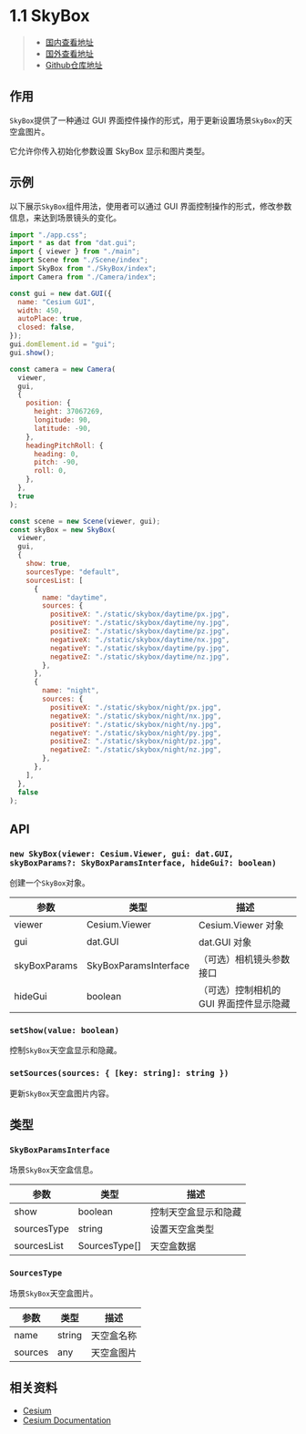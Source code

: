 # 1.1 SkyBox

> - [国内查看地址](https://main--sweet-dasik-754a3a.netlify.app/)
> - [国外查看地址](https://cesium-scene.vercel.app/)
> - [Github仓库地址](https://github.com/WaterSeeding/CesiumScene)

## 作用

`SkyBox`提供了一种通过 GUI 界面控件操作的形式，用于更新设置场景`SkyBox`的天空盒图片。

它允许你传入初始化参数设置 SkyBox 显示和图片类型。

## 示例

以下展示`SkyBox`组件用法，使用者可以通过 GUI 界面控制操作的形式，修改参数信息，来达到场景镜头的变化。

```jsx
import "./app.css";
import * as dat from "dat.gui";
import { viewer } from "./main";
import Scene from "./Scene/index";
import SkyBox from "./SkyBox/index";
import Camera from "./Camera/index";

const gui = new dat.GUI({
  name: "Cesium GUI",
  width: 450,
  autoPlace: true,
  closed: false,
});
gui.domElement.id = "gui";
gui.show();

const camera = new Camera(
  viewer,
  gui,
  {
    position: {
      height: 37067269,
      longitude: 90,
      latitude: -90,
    },
    headingPitchRoll: {
      heading: 0,
      pitch: -90,
      roll: 0,
    },
  },
  true
);

const scene = new Scene(viewer, gui);
const skyBox = new SkyBox(
  viewer,
  gui,
  {
    show: true,
    sourcesType: "default",
    sourcesList: [
      {
        name: "daytime",
        sources: {
          positiveX: "./static/skybox/daytime/px.jpg",
          positiveY: "./static/skybox/daytime/ny.jpg",
          positiveZ: "./static/skybox/daytime/pz.jpg",
          negativeX: "./static/skybox/daytime/nx.jpg",
          negativeY: "./static/skybox/daytime/py.jpg",
          negativeZ: "./static/skybox/daytime/nz.jpg",
        },
      },
      {
        name: "night",
        sources: {
          positiveX: "./static/skybox/night/px.jpg",
          negativeX: "./static/skybox/night/nx.jpg",
          positiveY: "./static/skybox/night/ny.jpg",
          negativeY: "./static/skybox/night/py.jpg",
          positiveZ: "./static/skybox/night/pz.jpg",
          negativeZ: "./static/skybox/night/nz.jpg",
        },
      },
    ],
  },
  false
);
```

## API

### `new SkyBox(viewer: Cesium.Viewer, gui: dat.GUI, skyBoxParams?: SkyBoxParamsInterface, hideGui?: boolean)`

创建一个`SkyBox`对象。

| 参数         | 类型                  | 描述                                    |
| ------------ | --------------------- | --------------------------------------- |
| viewer       | Cesium.Viewer         | Cesium.Viewer 对象                      |
| gui          | dat.GUI               | dat.GUI 对象                            |
| skyBoxParams | SkyBoxParamsInterface | （可选）相机镜头参数接口                |
| hideGui      | boolean               | （可选）控制相机的 GUI 界面控件显示隐藏 |

### `setShow(value: boolean)`

控制`SkyBox`天空盒显示和隐藏。

### `setSources(sources: { [key: string]: string })`

更新`SkyBox`天空盒图片内容。

## 类型

### `SkyBoxParamsInterface`

场景`SkyBox`天空盒信息。

| 参数        | 类型          | 描述                 |
| ----------- | ------------- | -------------------- |
| show        | boolean       | 控制天空盒显示和隐藏 |
| sourcesType | string        | 设置天空盒类型       |
| sourcesList | SourcesType[] | 天空盒数据           |

### `SourcesType`

场景`SkyBox`天空盒图片。

| 参数    | 类型   | 描述       |
| ------- | ------ | ---------- |
| name    | string | 天空盒名称 |
| sources | any    | 天空盒图片 |

## 相关资料

- [Cesium](https://cesium.com/)
- [Cesium Documentation](https://cesium.com/docs/)
